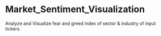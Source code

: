 # Market_Sentiment_Visualization
Analyze and Visualize fear and greed index of sector &amp; industry of input tickers.
